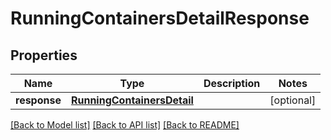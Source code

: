 # RunningContainersDetailResponse

## Properties
Name | Type | Description | Notes
------------ | ------------- | ------------- | -------------
**response** | [**RunningContainersDetail**](RunningContainersDetail.md) |  | [optional] 

[[Back to Model list]](../README.md#documentation-for-models) [[Back to API list]](../README.md#documentation-for-api-endpoints) [[Back to README]](../README.md)


